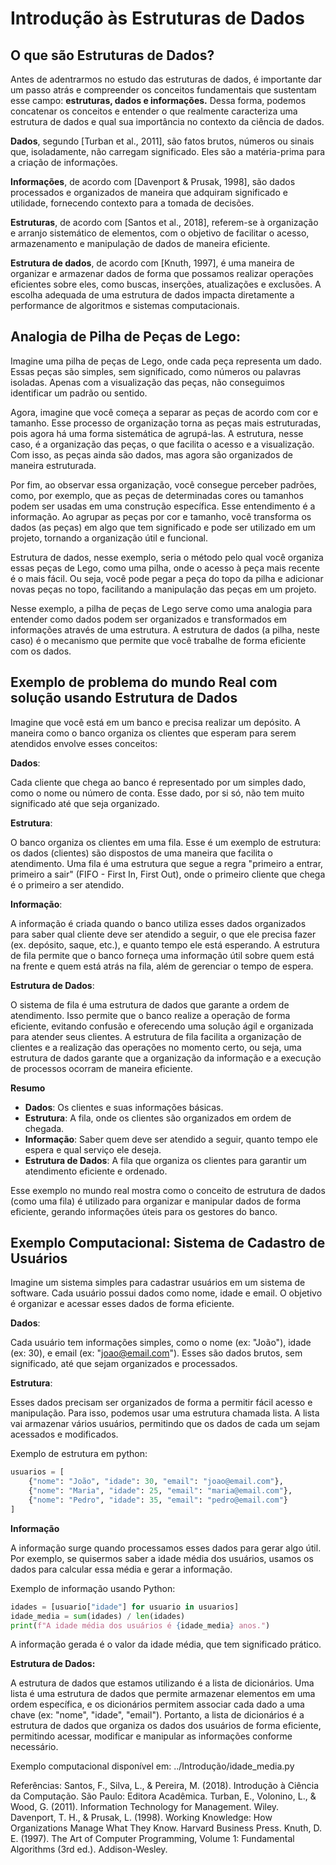 # Introdução às Estruturas de Dados  

## O que são Estruturas de Dados?  

Antes de adentrarmos no estudo das estruturas de dados, é importante dar um passo atrás e compreender os conceitos fundamentais que sustentam esse campo: **estruturas, dados e informações.** Dessa forma, podemos concatenar os conceitos e entender o que realmente caracteriza uma estrutura de dados e qual sua importância no contexto da ciência de dados.

**Dados**, segundo [Turban et al., 2011], são fatos brutos, números ou sinais que, isoladamente, não carregam significado. Eles são a matéria-prima para a criação de informações.

**Informações**, de acordo com [Davenport & Prusak, 1998], são dados processados e organizados de maneira que adquiram significado e utilidade, fornecendo contexto para a tomada de decisões.

**Estruturas**, de acordo com [Santos et al., 2018], referem-se à organização e arranjo sistemático de elementos, com o objetivo de facilitar o acesso, armazenamento e manipulação de dados de maneira eficiente.

**Estrutura de dados**, de acordo com [Knuth, 1997], é uma maneira de organizar e armazenar dados de forma que possamos realizar operações eficientes sobre eles, como buscas, inserções, atualizações e exclusões. A escolha adequada de uma estrutura de dados impacta diretamente a performance de algoritmos e sistemas computacionais.

## Analogia de Pilha de Peças de Lego:

Imagine uma pilha de peças de Lego, onde cada peça representa um dado. Essas peças são simples, sem significado, como números ou palavras isoladas. Apenas com a visualização das peças, não conseguimos identificar um padrão ou sentido.

Agora, imagine que você começa a separar as peças de acordo com cor e tamanho. Esse processo de organização torna as peças mais estruturadas, pois agora há uma forma sistemática de agrupá-las. A estrutura, nesse caso, é a organização das peças, o que facilita o acesso e a visualização. Com isso, as peças ainda são dados, mas agora são organizados de maneira estruturada.

Por fim, ao observar essa organização, você consegue perceber padrões, como, por exemplo, que as peças de determinadas cores ou tamanhos podem ser usadas em uma construção específica. Esse entendimento é a informação. Ao agrupar as peças por cor e tamanho, você transforma os dados (as peças) em algo que tem significado e pode ser utilizado em um projeto, tornando a organização útil e funcional.

Estrutura de dados, nesse exemplo, seria o método pelo qual você organiza essas peças de Lego, como uma pilha, onde o acesso à peça mais recente é o mais fácil. Ou seja, você pode pegar a peça do topo da pilha e adicionar novas peças no topo, facilitando a manipulação das peças em um projeto.

Nesse exemplo, a pilha de peças de Lego serve como uma analogia para entender como dados podem ser organizados e transformados em informações através de uma estrutura. A estrutura de dados (a pilha, neste caso) é o mecanismo que permite que você trabalhe de forma eficiente com os dados.

## Exemplo de problema do mundo Real com solução usando Estrutura de Dados
Imagine que você está em um banco e precisa realizar um depósito. A maneira como o banco organiza os clientes que esperam para serem atendidos envolve esses conceitos:

**Dados**:

Cada cliente que chega ao banco é representado por um simples dado, como o nome ou número de conta. Esse dado, por si só, não tem muito significado até que seja organizado.

**Estrutura**:

O banco organiza os clientes em uma fila. Esse é um exemplo de estrutura: os dados (clientes) são dispostos de uma maneira que facilita o atendimento. Uma fila é uma estrutura que segue a regra "primeiro a entrar, primeiro a sair" (FIFO - First In, First Out), onde o primeiro cliente que chega é o primeiro a ser atendido.

**Informação**:

A informação é criada quando o banco utiliza esses dados organizados para saber qual cliente deve ser atendido a seguir, o que ele precisa fazer (ex. depósito, saque, etc.), e quanto tempo ele está esperando. A estrutura de fila permite que o banco forneça uma informação útil sobre quem está na frente e quem está atrás na fila, além de gerenciar o tempo de espera.

**Estrutura de Dados**:

O sistema de fila é uma estrutura de dados que garante a ordem de atendimento. Isso permite que o banco realize a operação de forma eficiente, evitando confusão e oferecendo uma solução ágil e organizada para atender seus clientes. A estrutura de fila facilita a organização de clientes e a realização das operações no momento certo, ou seja, uma estrutura de dados garante que a organização da informação e a execução de processos ocorram de maneira eficiente.

**Resumo**

- **Dados**: Os clientes e suas informações básicas.
- **Estrutura**: A fila, onde os clientes são organizados em ordem de chegada.
- **Informação**: Saber quem deve ser atendido a seguir, quanto tempo ele espera e qual serviço ele deseja.
- **Estrutura de Dados**: A fila que organiza os clientes para garantir um atendimento eficiente e ordenado.

Esse exemplo no mundo real mostra como o conceito de estrutura de dados (como uma fila) é utilizado para organizar e manipular dados de forma eficiente, gerando informações úteis para os gestores do banco.

## Exemplo Computacional: Sistema de Cadastro de Usuários
Imagine um sistema simples para cadastrar usuários em um sistema de software. Cada usuário possui dados como nome, idade e email. O objetivo é organizar e acessar esses dados de forma eficiente.

**Dados**:

Cada usuário tem informações simples, como o nome (ex: "João"), idade (ex: 30), e email (ex: "joao@email.com"). Esses são dados brutos, sem significado, até que sejam organizados e processados.

**Estrutura**:

Esses dados precisam ser organizados de forma a permitir fácil acesso e manipulação. Para isso, podemos usar uma estrutura chamada lista. A lista vai armazenar vários usuários, permitindo que os dados de cada um sejam acessados e modificados.

Exemplo de estrutura em python:

```python
usuarios = [
    {"nome": "João", "idade": 30, "email": "joao@email.com"},
    {"nome": "Maria", "idade": 25, "email": "maria@email.com"},
    {"nome": "Pedro", "idade": 35, "email": "pedro@email.com"}
]
```
**Informação**

A informação surge quando processamos esses dados para gerar algo útil. Por exemplo, se quisermos saber a idade média dos usuários, usamos os dados para calcular essa média e gerar a informação.

Exemplo de informação usando Python:

``` python
idades = [usuario["idade"] for usuario in usuarios]
idade_media = sum(idades) / len(idades)
print(f"A idade média dos usuários é {idade_media} anos.")
```
A informação gerada é o valor da idade média, que tem significado prático.

**Estrutura de Dados:**

A estrutura de dados que estamos utilizando é a lista de dicionários. Uma lista é uma estrutura de dados que permite armazenar elementos em uma ordem específica, e os dicionários permitem associar cada dado a uma chave (ex: "nome", "idade", "email"). Portanto, a lista de dicionários é a estrutura de dados que organiza os dados dos usuários de forma eficiente, permitindo acessar, modificar e manipular as informações conforme necessário.

Exemplo computacional disponível em: ../Introdução/idade_media.py

Referências:
Santos, F., Silva, L., & Pereira, M. (2018). Introdução à Ciência da Computação. São Paulo: Editora Acadêmica.
Turban, E., Volonino, L., & Wood, G. (2011). Information Technology for Management. Wiley.
Davenport, T. H., & Prusak, L. (1998). Working Knowledge: How Organizations Manage What They Know. Harvard Business Press.
Knuth, D. E. (1997). The Art of Computer Programming, Volume 1: Fundamental Algorithms (3rd ed.). Addison-Wesley.